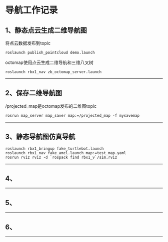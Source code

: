 # 导航工作记录

## 1、静态点云生成二维导航图

将点云数据发布到topic

```
roslaunch publish_pointcloud demo.launch
```

octomap使用点云生成二维导航和三维八叉树
```
roslaunch rbx1_nav zb_octomap_server.launch
````


---


## 2、保存二维导航图

/projected_map是octomap发布的二维图topic

```
rosrun map_server map_saver map:=/projected_map -f mysavemap
```

---

## 3、静态导航图仿真导航

```
roslaunch rbx1_bringup fake_turtlebot.launch
roslaunch rbx1_nav fake_amcl.launch map:=test_map.yaml
rosrun rviz rviz -d `rospack find rbx1_v`/sim.rviz
```

---

## 4、


---

## 5、


---

## 6、

---
